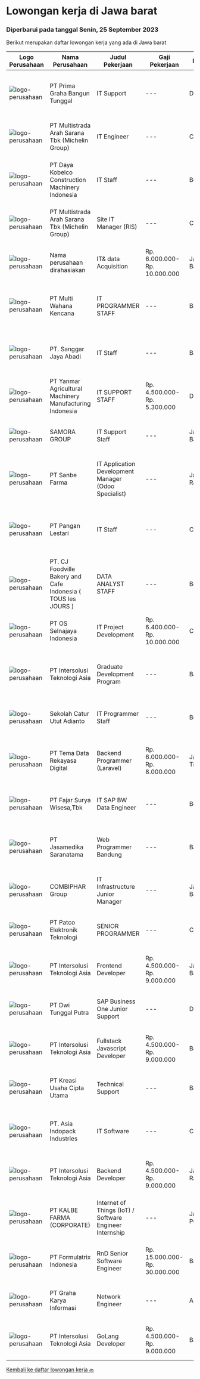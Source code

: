 
  # Lowongan kerja di Jawa barat

  ### Diperbarui pada tanggal Senin, 25 September 2023

  Berikut merupakan daftar lowongan kerja yang ada di Jawa barat

  |Logo Perusahaan | Nama Perusahaan | Judul Pekerjaan | Gaji Pekerjaan | Lokasi | Deskripsi | Tanggal diunggah | Pranala |
  | -------------- | --------------- | --------------- | --------- | --------- | -------------- | ------- | ----------- |
  |![logo-perusahaan](https://image-service-cdn.seek.com.au/14cfbc153a50dfd952ab23d6c87e0e874ff9642a/ee4dce1061f3f616224767ad58cb2fc751b8d2dc)|PT Prima Graha Bangun Tunggal|IT Support|---|Depok|Deskripsi Pekerjaan : Mampu menganalisa masalah dan berkomunikasi dengan baik Paham mengenai Trouble Shooting Hardware komputer dan system operasi...|Kamis, 21 September 2023|https://www.jobstreet.co.id/id/job/it-support-4477519?token=0~02f85e27-9613-4c0f-8098-d4cc72711832&sectionRank=1&jobId=jobstreet-id-job-4477519|
|![logo-perusahaan](https://image-service-cdn.seek.com.au/c63def6c0b39f52405051b63aabc2572a93dcdd5/ee4dce1061f3f616224767ad58cb2fc751b8d2dc)|PT Multistrada Arah Sarana Tbk (Michelin Group)|IT Engineer|---|Cikarang|MISSION:Maintain and supervise operations of the infrastructure and equipment of the site, participate in implementations or evolutions of...|Selasa, 19 September 2023|https://www.jobstreet.co.id/id/job/it-engineer-4473731?token=0~02f85e27-9613-4c0f-8098-d4cc72711832&sectionRank=2&jobId=jobstreet-id-job-4473731|
|![logo-perusahaan](https://image-service-cdn.seek.com.au/108928814f07b117a8ca5232499f6f6881e777b0/ee4dce1061f3f616224767ad58cb2fc751b8d2dc)|PT Daya Kobelco Construction Machinery Indonesia|IT Staff|---|Bekasi|QUALIFICATION: Age max. 35 years old Graduated min a bachelor’s in informatic technology/computer science. Fluent in spoken and written English (B2)....|Jumat, 22 September 2023|https://www.jobstreet.co.id/id/job/it-staff-4478543?token=0~02f85e27-9613-4c0f-8098-d4cc72711832&sectionRank=3&jobId=jobstreet-id-job-4478543|
|![logo-perusahaan](https://image-service-cdn.seek.com.au/c63def6c0b39f52405051b63aabc2572a93dcdd5/ee4dce1061f3f616224767ad58cb2fc751b8d2dc)|PT Multistrada Arah Sarana Tbk (Michelin Group)|Site IT Manager (RIS)|---|Cikarang|MISSION:Manage the availability, the technical performance of IS functions allocated to a site (server, network, server room, PC, applications,...|Selasa, 19 September 2023|https://www.jobstreet.co.id/id/job/site-it-manager-ris-4473724?token=0~02f85e27-9613-4c0f-8098-d4cc72711832&sectionRank=4&jobId=jobstreet-id-job-4473724|
|![logo-perusahaan](https://i.ibb.co/sqvTCh9/112815900-stock-vector-no-image-available-icon-flat-vector.webp)|Nama perusahaan dirahasiakan|IT& data Acquisition|Rp. 6.000.000-Rp. 10.000.000|Jawa Barat|Menginplementasikan/menerapkan IOT (Internet Of Things) untuk akuisisi data operasional WTP &amp; WWTP secara online Memahami system otomatisasi...|Jumat, 22 September 2023|https://www.jobstreet.co.id/id/job/it-data-acquisition-4475187?token=0~02f85e27-9613-4c0f-8098-d4cc72711832&sectionRank=5&jobId=jobstreet-id-job-4475187|
|![logo-perusahaan](https://image-service-cdn.seek.com.au/8a21d582e50f0d132f214ae36bd88b23e5a42b73/ee4dce1061f3f616224767ad58cb2fc751b8d2dc)|PT Multi Wahana Kencana|IT PROGRAMMER STAFF|---|Bandung|Deskripsi pekerjaan: Menerima, memprioritaskan, dan menyelesaikan permintaan bantuan IT. Instalasi dan software maintenance. Membuat aplikasi baik itu...|Sabtu, 23 September 2023|https://www.jobstreet.co.id/id/job/it-programmer-staff-4475839?token=0~02f85e27-9613-4c0f-8098-d4cc72711832&sectionRank=6&jobId=jobstreet-id-job-4475839|
|![logo-perusahaan](https://image-service-cdn.seek.com.au/fc1f0c3b6ec8e12c5e87ab77dc61c8fd1299b8db/ee4dce1061f3f616224767ad58cb2fc751b8d2dc)|PT. Sanggar Jaya Abadi|IT Staff|---|Bandung|Menganalisa sistem /database Develop Sistem yang akan atau sedang berjalan Bertanggung jawab terhadap permasalahan jaringan internet Memastikan server...|Kamis, 21 September 2023|https://www.jobstreet.co.id/id/job/it-staff-4477523?token=0~02f85e27-9613-4c0f-8098-d4cc72711832&sectionRank=7&jobId=jobstreet-id-job-4477523|
|![logo-perusahaan](https://image-service-cdn.seek.com.au/f40ca93ea3b3db5732bcf856f37bf0e21211d904/ee4dce1061f3f616224767ad58cb2fc751b8d2dc)|PT Yanmar Agricultural Machinery Manufacturing Indonesia|IT SUPPORT STAFF|Rp. 4.500.000-Rp. 5.300.000|Depok|·    Minimum Graduate from Vocational High School/ SMK or Bachelor Degree, majoring computer software;·    Computer skills, software &amp; Hardware is...|Selasa, 19 September 2023|https://www.jobstreet.co.id/id/job/it-support-staff-4473709?token=0~02f85e27-9613-4c0f-8098-d4cc72711832&sectionRank=8&jobId=jobstreet-id-job-4473709|
|![logo-perusahaan](https://image-service-cdn.seek.com.au/8ee8703249293872f025649d857e6f7150f60f96/ee4dce1061f3f616224767ad58cb2fc751b8d2dc)|SAMORA GROUP|IT Support Staff|---|Jawa Barat|Melakukan pengembangan dan memonitor operasional Network dan Server Pengolahan terhadap Hardware, Software dan perangkat Telekomunikasi serta...|Rabu, 20 September 2023|https://www.jobstreet.co.id/id/job/it-support-staff-4476166?token=0~02f85e27-9613-4c0f-8098-d4cc72711832&sectionRank=9&jobId=jobstreet-id-job-4476166|
|![logo-perusahaan](https://image-service-cdn.seek.com.au/6d60d1bb470f6f3bdb9b3bb0bb3c41a3a5d98b9d/ee4dce1061f3f616224767ad58cb2fc751b8d2dc)|PT Sanbe Farma|IT Application Development Manager (Odoo Specialist)|---|Jakarta Raya|Syarat Jabatan : Pendidikan minimal Sarjana Informatika dari Universitas Terkemuka Usia maksimal 40 tahun Memahami dan menguasai perangkat lunak...|Jumat, 22 September 2023|https://www.jobstreet.co.id/id/job/it-application-development-manager-odoo-specialist-4478351?token=0~02f85e27-9613-4c0f-8098-d4cc72711832&sectionRank=10&jobId=jobstreet-id-job-4478351|
|![logo-perusahaan](https://image-service-cdn.seek.com.au/548edc0d3dbc305829ae7bb2f0f71783e54f3170/ee4dce1061f3f616224767ad58cb2fc751b8d2dc)|PT Pangan Lestari|IT Staff|---|Cikarang|Menganalisis akar penyebab gangguan operasional dan memberikan solusi. Mengembangkan tindakan pencegahan dan mendokumentasikan prosedur penyelesaian...|Rabu, 20 September 2023|https://www.jobstreet.co.id/id/job/it-staff-4475615?token=0~02f85e27-9613-4c0f-8098-d4cc72711832&sectionRank=11&jobId=jobstreet-id-job-4475615|
|![logo-perusahaan](https://image-service-cdn.seek.com.au/25647efbe56d8431813e01cc7b6c1727e49f6b11/ee4dce1061f3f616224767ad58cb2fc751b8d2dc)|PT. CJ Foodville Bakery and Cafe Indonesia ( TOUS les JOURS )|DATA ANALYST STAFF|---|Bekasi|Kualifikasi : Pendidikan min. SMU/SMK/STM/D3/S1 (Tehnik Informatika, Matematika, Statistika) Memiliki pengalaman di perusahaan F&amp;B/Pabrik sebagai...|Kamis, 21 September 2023|https://www.jobstreet.co.id/id/job/data-analyst-staff-4476552?token=0~02f85e27-9613-4c0f-8098-d4cc72711832&sectionRank=12&jobId=jobstreet-id-job-4476552|
|![logo-perusahaan](https://image-service-cdn.seek.com.au/975456fbbdbfbdc066c90c0744fc2601c3f8f600/ee4dce1061f3f616224767ad58cb2fc751b8d2dc)|PT OS Selnajaya Indonesia|IT Project Development|Rp. 6.400.000-Rp. 10.000.000|Cikarang|[ URGENT HIRING !! ]Our Client from Manufacture Industry is looking for IT Project Development based in with the details:Job Description:- Designing...|Kamis, 21 September 2023|https://www.jobstreet.co.id/id/job/it-project-development-4476454?token=0~02f85e27-9613-4c0f-8098-d4cc72711832&sectionRank=13&jobId=jobstreet-id-job-4476454|
|![logo-perusahaan](https://image-service-cdn.seek.com.au/f715d3e393651de2fe5a9214d72612dd30f629b2/ee4dce1061f3f616224767ad58cb2fc751b8d2dc)|PT Intersolusi Teknologi Asia|Graduate Development Program|---|Bandung|RESPONSIBILITIES: Will be train as developer for 3 or 4 months. REQUIREMENTS: Good understanding in logic and algorithm Have knowledge in Object...|Jumat, 22 September 2023|https://www.jobstreet.co.id/id/job/graduate-development-program-4478014?token=0~02f85e27-9613-4c0f-8098-d4cc72711832&sectionRank=14&jobId=jobstreet-id-job-4478014|
|![logo-perusahaan](https://image-service-cdn.seek.com.au/efbd9b5791181becb5e6d839fabddc1c04a81899/ee4dce1061f3f616224767ad58cb2fc751b8d2dc)|Sekolah Catur Utut Adianto|IT Programmer Staff|---|Bekasi|WE'RE HIRING!!!Kualifikasi- Pendidikan min. D3 jurusan Teknik Informatika / Sistem Informasi- Pengalaman minimal 1 tahun (fresh graduate are welcome)-...|Rabu, 20 September 2023|https://www.jobstreet.co.id/id/job/it-programmer-staff-4474598?token=0~02f85e27-9613-4c0f-8098-d4cc72711832&sectionRank=15&jobId=jobstreet-id-job-4474598|
|![logo-perusahaan](https://image-service-cdn.seek.com.au/812d45eaa454c252375089f0f99c1aa0a71ac9cf/ee4dce1061f3f616224767ad58cb2fc751b8d2dc)|PT Tema Data Rekayasa Digital|Backend Programmer (Laravel)|Rp. 6.000.000-Rp. 8.000.000|Jakarta Timur|We are seeking talent of Laravel Programmer to support our eCommerce, Games and Video StreamingProjects Technical Requirement: Strong with REST API...|Minggu, 24 September 2023|https://www.jobstreet.co.id/id/job/backend-programmer-laravel-4479072?token=0~02f85e27-9613-4c0f-8098-d4cc72711832&sectionRank=16&jobId=jobstreet-id-job-4479072|
|![logo-perusahaan](https://image-service-cdn.seek.com.au/c6b04c883416062f367f9c49187755f94cae4ce3/ee4dce1061f3f616224767ad58cb2fc751b8d2dc)|PT Fajar Surya Wisesa,Tbk|IT SAP BW Data Engineer|---|Bekasi|Responsible in collecting, storing and analyzing huge sets of data Perform BW system configuration. Partake in System Integration Test and User...|Rabu, 20 September 2023|https://www.jobstreet.co.id/id/job/it-sap-bw-data-engineer-4475873?token=0~02f85e27-9613-4c0f-8098-d4cc72711832&sectionRank=17&jobId=jobstreet-id-job-4475873|
|![logo-perusahaan](https://image-service-cdn.seek.com.au/172fba7ccd5ea4395b3bcad5f9d7d531f942b6e6/ee4dce1061f3f616224767ad58cb2fc751b8d2dc)|PT Jasamedika Saranatama|Web Programmer Bandung|---|Bandung|Kualifikasi: Pendidikan D3 atau S1 (Teknik Informatika/Manajemen Informatika/Sistem Informatika/Teknik Komputer) Memiliki pengalaman minimal selama 2...|Jumat, 22 September 2023|https://www.jobstreet.co.id/id/job/web-programmer-bandung-4478633?token=0~02f85e27-9613-4c0f-8098-d4cc72711832&sectionRank=18&jobId=jobstreet-id-job-4478633|
|![logo-perusahaan](https://image-service-cdn.seek.com.au/a075fbb3deb0dc6f37c3d7b124968dd746422cc6/ee4dce1061f3f616224767ad58cb2fc751b8d2dc)|COMBIPHAR Group|IT Infrastructure Junior Manager|---|Jawa Barat|Minimal Persyaratan: Minimal S1 Sistem Informasi/Teknik Informatika. Memiliki pengalaman sebagai IT Infrastruktur Senior Supervisor di perusahaan...|Senin, 18 September 2023|https://www.jobstreet.co.id/id/job/it-infrastructure-junior-manager-4473165?token=0~02f85e27-9613-4c0f-8098-d4cc72711832&sectionRank=19&jobId=jobstreet-id-job-4473165|
|![logo-perusahaan](https://image-service-cdn.seek.com.au/46135da303889e6c27ceea1a4ccd67c78d23ba47/ee4dce1061f3f616224767ad58cb2fc751b8d2dc)|PT Patco Elektronik Teknologi|SENIOR PROGRAMMER|---|Cikarang|We are electronics manufacturing company located in Cikarang Barat-Bekasi, West Java, and are looking for qualified candidate :SENIOR PROGRAMMER(...|Rabu, 20 September 2023|https://www.jobstreet.co.id/id/job/senior-programmer-4475847?token=0~02f85e27-9613-4c0f-8098-d4cc72711832&sectionRank=20&jobId=jobstreet-id-job-4475847|
|![logo-perusahaan](https://image-service-cdn.seek.com.au/f715d3e393651de2fe5a9214d72612dd30f629b2/ee4dce1061f3f616224767ad58cb2fc751b8d2dc)|PT Intersolusi Teknologi Asia|Frontend Developer|Rp. 4.500.000-Rp. 9.000.000|Jawa Barat|Responsibilities :Your duties will include (but will not be limited to): Performing or directing website updates. Developing, maintaining and...|Jumat, 22 September 2023|https://www.jobstreet.co.id/id/job/frontend-developer-4477824?token=0~02f85e27-9613-4c0f-8098-d4cc72711832&sectionRank=21&jobId=jobstreet-id-job-4477824|
|![logo-perusahaan](https://image-service-cdn.seek.com.au/659ba97adf7218b6426ff57b22623f34f5d03ce2/ee4dce1061f3f616224767ad58cb2fc751b8d2dc)|PT Dwi Tunggal Putra|SAP Business One Junior Support|---|Depok|Tanggung Jawab Pekerjaan : Menerima, menilai dan merespons permintaan dukungan teknis day to day dari pengguna SAP Bussiness One. Memberikan bantuan...|Jumat, 22 September 2023|https://www.jobstreet.co.id/id/job/sap-business-one-junior-support-4477938?token=0~02f85e27-9613-4c0f-8098-d4cc72711832&sectionRank=22&jobId=jobstreet-id-job-4477938|
|![logo-perusahaan](https://image-service-cdn.seek.com.au/f715d3e393651de2fe5a9214d72612dd30f629b2/ee4dce1061f3f616224767ad58cb2fc751b8d2dc)|PT Intersolusi Teknologi Asia|Fullstack Javascript Developer|Rp. 4.500.000-Rp. 9.000.000|Bandung|Responsibilities:Your duties will include (but will not be limited to): Performing or directing website updates. Developing, maintaining and...|Jumat, 22 September 2023|https://www.jobstreet.co.id/id/job/fullstack-javascript-developer-4477818?token=0~02f85e27-9613-4c0f-8098-d4cc72711832&sectionRank=23&jobId=jobstreet-id-job-4477818|
|![logo-perusahaan](https://image-service-cdn.seek.com.au/ecce3875147809ca4b3ba316b2cc2bc6331c52ac/ee4dce1061f3f616224767ad58cb2fc751b8d2dc)|PT Kreasi Usaha Cipta Utama|Technical Support|---|Bandung|Tanggung jawab pekerjaan: Berkoordinasi dengan petugas lapangan &amp; senior engineer untuk menyelesaikan ticket issue / keluhan user yang dikirimkan...|Kamis, 21 September 2023|https://www.jobstreet.co.id/id/job/technical-support-4474905?token=0~02f85e27-9613-4c0f-8098-d4cc72711832&sectionRank=24&jobId=jobstreet-id-job-4474905|
|![logo-perusahaan](https://image-service-cdn.seek.com.au/83b0c3bdd943a8fb21ccb655420cb52a2cf8dbec/ee4dce1061f3f616224767ad58cb2fc751b8d2dc)|PT. Asia Indopack Industries|IT Software|---|Cikarang|• Melakukan kontrol penuh pekerjaan Software• Melaporkan dan mendiskusikan masalah dengan atasan langsung• Membuat laporan mingguan dan bulanan...|Rabu, 20 September 2023|https://www.jobstreet.co.id/id/job/it-software-4476100?token=0~02f85e27-9613-4c0f-8098-d4cc72711832&sectionRank=25&jobId=jobstreet-id-job-4476100|
|![logo-perusahaan](https://image-service-cdn.seek.com.au/f715d3e393651de2fe5a9214d72612dd30f629b2/ee4dce1061f3f616224767ad58cb2fc751b8d2dc)|PT Intersolusi Teknologi Asia|Backend Developer|Rp. 4.500.000-Rp. 9.000.000|Jakarta Raya|Responsibilities :Your duties will include (but will not be limited to): Performing or directing website updates. Developing, maintaining and...|Jumat, 22 September 2023|https://www.jobstreet.co.id/id/job/backend-developer-4477817?token=0~02f85e27-9613-4c0f-8098-d4cc72711832&sectionRank=26&jobId=jobstreet-id-job-4477817|
|![logo-perusahaan](https://image-service-cdn.seek.com.au/83824c3d342587839e63cfe58f5bfd178fdbc67e/ee4dce1061f3f616224767ad58cb2fc751b8d2dc)|PT KALBE FARMA (CORPORATE)|Internet of Things (IoT) / Software Engineer Internship|---|Jakarta Pusat|Requirements: Final semester undergraduate/master students Majoring in Computer Engineering / Electrical Engineering / Mechatronics (Teknik...|Senin, 18 September 2023|https://www.jobstreet.co.id/id/job/internet-of-things-iot-software-engineer-internship-4473023?token=0~02f85e27-9613-4c0f-8098-d4cc72711832&sectionRank=27&jobId=jobstreet-id-job-4473023|
|![logo-perusahaan](https://image-service-cdn.seek.com.au/e68aac730da390a16ce750d09b06eaca69364b55/ee4dce1061f3f616224767ad58cb2fc751b8d2dc)|PT Formulatrix Indonesia|RnD Senior Software Engineer|Rp. 15.000.000-Rp. 30.000.000|Bandung|Headquartered in Dubai, United Arab Emirates, Formulatrix is a fast-growing robotic automation equipment manufacturer and software solutions provider...|Kamis, 21 September 2023|https://www.jobstreet.co.id/id/job/rnd-senior-software-engineer-4476769?token=0~02f85e27-9613-4c0f-8098-d4cc72711832&sectionRank=28&jobId=jobstreet-id-job-4476769|
|![logo-perusahaan](https://image-service-cdn.seek.com.au/c318dd0b699c6160d2411e7473745c289633be44/ee4dce1061f3f616224767ad58cb2fc751b8d2dc)|PT Graha Karya Informasi|Network Engineer|---|Aceh|Deskripsi Pekerjaan Candidate must possess at least Senior High School, Bachelor's Degree (Is a plus) At least 3 Year(s) of working experience in the...|Kamis, 21 September 2023|https://www.jobstreet.co.id/id/job/network-engineer-4476356?token=0~02f85e27-9613-4c0f-8098-d4cc72711832&sectionRank=29&jobId=jobstreet-id-job-4476356|
|![logo-perusahaan](https://image-service-cdn.seek.com.au/f715d3e393651de2fe5a9214d72612dd30f629b2/ee4dce1061f3f616224767ad58cb2fc751b8d2dc)|PT Intersolusi Teknologi Asia|GoLang Developer|Rp. 4.500.000-Rp. 9.000.000|Bandung|Responsibilities : Designing and building for Web Application platform. Ensuring the performance, quality, and responsiveness of applications....|Kamis, 21 September 2023|https://www.jobstreet.co.id/id/job/golang-developer-4476724?token=0~02f85e27-9613-4c0f-8098-d4cc72711832&sectionRank=30&jobId=jobstreet-id-job-4476724|


  [Kembali ke daftar lowongan kerja 🔙](../README.md#daftar-lowongan-kerja)
  